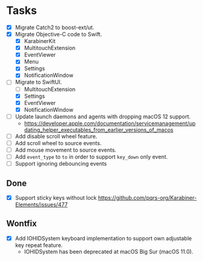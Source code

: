 # Tasks

-   [x] Migrate Catch2 to boost-ext/ut.
-   [x] Migrate Objective-C code to Swift.
    -   [x] KarabinerKit
    -   [x] MultitouchExtension
    -   [x] EventViewer
    -   [x] Menu
    -   [x] Settings
    -   [x] NotificationWindow
-   [ ] Migrate to SwiftUI.
    -   [ ] MultitouchExtension
    -   [x] Settings
    -   [x] EventViewer
    -   [x] NotificationWindow
-   [ ] Update launch daemons and agents with dropping macOS 12 support.
    -   <https://developer.apple.com/documentation/servicemanagement/updating_helper_executables_from_earlier_versions_of_macos>
-   [ ] Add disable scroll wheel feature.
-   [ ] Add scroll wheel to source events.
-   [ ] Add mouse movement to source events.
-   [ ] Add `event_type` to `to` in order to support `key_down` only event.
-   [ ] Support ignoring debouncing events

## Done

-   [x] Support sticky keys without lock
        <https://github.com/pqrs-org/Karabiner-Elements/issues/477>

## Wontfix

-   [x] Add IOHIDSystem keyboard implementation to support own adjustable key repeat feature.
    -   IOHIDSystem has been deprecated at macOS Big Sur (macOS 11.0).
